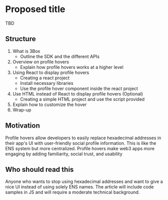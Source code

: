 # Proposed title
TBD

## Structure
1. What is 3Box
	-	Outline the SDK and the different APIs
2. Overview on profile hovers
	- Explain how profile hovers works at a higher level
3. Using React to display profile hovers
	- Creating a react project
	- Install necessary libraries
	- Use the profile hover component inside the react project
4. Use HTML instead of React to display profile hovers (Optional)
	- Creating a simple HTML project and use the script provided
5. Explain how to customize the hover
6. Wrap-up

## Motivation
 Profile hovers allow developers to easily replace hexadecimal addresses in their app's UI with user-friendly social profile information. This is like the ENS system but more centralized.
 Profile hovers make web3 apps more engaging by adding familiarity, social trust, and usability

## Who should read this
Anyone who wants to stop using hexadecimal addresses and want to give a nice UI instead of using solely ENS names.
The article will include code samples in JS and will require a moderate technical background.
